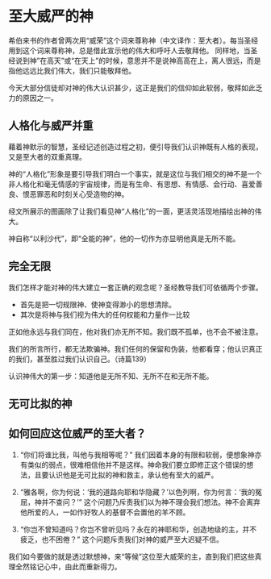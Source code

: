 <link rel="stylesheet" type="text/css" href="../../auto-number.css">

# 至大威严的神

希伯来书的作者曾两次用“威荣”这个词来尊称神（中文译作：至大者）。每当圣经用到这个词来尊称神，总是借此宣示他的伟大和呼吁人去敬拜他。
同样地，当圣经说到神”在高天”或“在天上”的时候，意思并不是说神高高在上，离人很远，而是指他远远比我们伟大，我们只能敬拜他。

今天大部分信徒却对神的伟大认识甚少，这正是我们的信仰如此软弱，敬拜如此乏力的原因之一。

## 人格化与威严并重

藉着神默示的智慧，圣经记述创造过程之初，便引导我们认识神既有人格的表现，又是至大者的双重真理。

神的“人格化”形象是要引导我们明白一个事实，就是这位与我们相交的神不是一个非人格化和毫无情感的宇宙规律，而是有生命、有思想、有情感、会行动、喜爱善良、恨恶罪恶和时刻关心受造物的神。

经文所展示的图画除了让我们看见神“人格化”的一面，更活灵活现地描绘出神的伟大。

神自称“以利沙代”，即“全能的神”，他的一切作为亦显明他真是无所不能。


## 完全无限

我们怎样才能对神的伟大建立一套正确的观念呢？圣经教导我们可依循两个步骤。

* 首先是把一切规限神、使神变得渺小的思想清除。
* 其次是将神与我们视为伟大的任何权能和力量作一比较

正如他永远与我们同在，他对我们亦无所不知。我们既不孤单，也不会不被注意。

我们的所言所行，都无法欺骗神。我们任何的保留和伪装，他都看穿；他认识真正的我们，甚至胜过我们认识自己。（诗篇139）

认识神伟大的第一步：知道他是无所不知、无所不在和无所不能。

## 无可比拟的神

## 如何回应这位威严的至大者？

1. “你们将谁比我，叫他与我相等呢？” 我们因着本身的有限和软弱，便想象神亦有类似的弱点，很难相信他并不是这样。神命我们要立即修正这个错误的想法，且要认识他是无可比拟的神和救主，承认他有至大的威严。

2. “雅各啊，你为何说：‘我的道路向耶和华隐藏？’以色列啊，你为何言：‘我的冤屈，神并不查问？’” 这个问题乃斥责我们以为神不理会我们想法。神不会离弃他所爱的人，一如作好牧人的基督不会置他的羊不顾。

3. “你岂不曾知道吗？你岂不曾听见吗？永在的神耶和华，创造地级的主，并不疲乏，也不困倦？” 这个问题斥责我们对神的威严至大迟疑不信。


我们如今要做的就是透过默想神，来“等候”这位至大威荣的主，直到我们把这些真理全然铭记心中，由此而重新得力。
